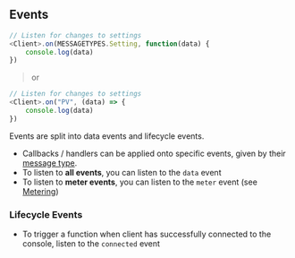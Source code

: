 ## Events

```js
// Listen for changes to settings
<Client>.on(MESSAGETYPES.Setting, function(data) {
    console.log(data)
})
```

> or

```js
// Listen for changes to settings
<Client>.on("PV", (data) => {
    console.log(data)
})
```

Events are split into data events and lifecycle events.  

* Callbacks / handlers can be applied onto specific events, given by their [message type](#enum-messagetypes).
* To listen to **all events**, you can listen to the `data` event
* To listen to **meter events**, you can listen to the `meter` event (see [Metering](#metering))

### Lifecycle Events

* To trigger a function when client has successfully connected to the console, listen to the `connected` event

